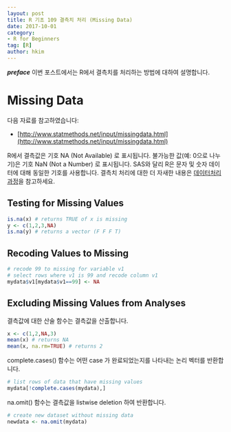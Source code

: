 ```yaml
---
layout: post  
title: R 기초 109 결측치 처리 (Missing Data)  
date: 2017-10-01  
category:
- R for Beginners
tag: [R]  
author: hkim  
---
```


***preface*** 이번 포스트에서는 R에서 결측치를 처리하는 방법에 대하여 설명합니다.

# Missing Data

다음 자료를 참고하였습니다:  
- [http://www.statmethods.net/input/missingdata.html](http://www.statmethods.net/input/missingdata.html)

R에서 결측값은 기호 NA (Not Available) 로 표시됩니다. 불가능한 값(예: 0으로 나누기)은 기호 NaN (Not a Number) 로 표시됩니다. SAS와 달리 R은 문자 및 숫자 데이터에 대해 동일한 기호를 사용합니다. 결측치 처리에 대한 더 자새한 내용은 [데이터처리 과정](https://www.datacamp.com/courses/cleaning-data-in-r)을 참고하세요.



## Testing for Missing Values

```r
is.na(x) # returns TRUE of x is missing
y <- c(1,2,3,NA)
is.na(y) # returns a vector (F F F T)
```

## Recoding Values to Missing

```r
# recode 99 to missing for variable v1
# select rows where v1 is 99 and recode column v1
mydata$v1[mydata$v1==99] <- NA
```

## Excluding Missing Values from Analyses

결측값에 대한 산술 함수는 결측값을 산출합니다.

```r
x <- c(1,2,NA,3)
mean(x) # returns NA
mean(x, na.rm=TRUE) # returns 2
```

complete.cases() 함수는 어떤 case 가 완료되었는지를 나타내는 논리 벡터를 반환합니다.

```r
# list rows of data that have missing values
mydata[!complete.cases(mydata),]
```

na.omit() 함수는 결측값을 listwise deletion 하여 반환합니다.


```r
# create new dataset without missing data
newdata <- na.omit(mydata)
```
